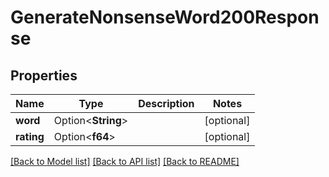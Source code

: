 # GenerateNonsenseWord200Response

## Properties

Name | Type | Description | Notes
------------ | ------------- | ------------- | -------------
**word** | Option<**String**> |  | [optional]
**rating** | Option<**f64**> |  | [optional]

[[Back to Model list]](../README.md#documentation-for-models) [[Back to API list]](../README.md#documentation-for-api-endpoints) [[Back to README]](../README.md)



